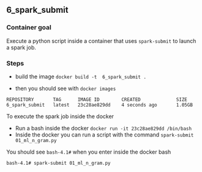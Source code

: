 ## 6_spark_submit

### Container goal

Execute a python script inside a container that uses  `spark-submit`  to launch a spark job.

### Steps

- build the image `docker build -t  6_spark_submit .`

- then you should see with `docker images`

```
REPOSITORY       TAG      IMAGE ID        CREATED             SIZE
6_spark_submit   latest   23c28ae829dd    4 seconds ago       1.05GB

```

To execute the spark job inside the docker

- Run a bash inside the docker `docker run -it 23c28ae829dd /bin/bash`
- Inside the docker you can run a script with the command `spark-submit 01_ml_n_gram.py `

You should  see `bash-4.1#` when you enter inside the docker bash

```
bash-4.1# spark-submit 01_ml_n_gram.py 
```



